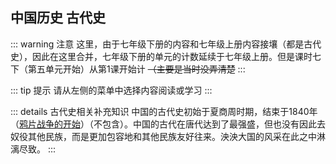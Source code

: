 ## 中国历史 古代史

::: warning 注意
这里，由于七年级下册的内容和七年级上册内容接壤（都是古代史），因此在这里合并，七年级下册的单元的计数延续于七年级上册。但是课时七下（第五单元开始）从第1课开始计 ~~（主要是当时没弄清楚~~
:::

::: tip 提示
请从左侧的菜单中选择内容阅读或学习
:::

::: details 古代史相关补充知识 中国的古代史初始于夏商周时期，结束于1840年（[鸦片战争的开始](../%E8%BF%91%E4%BB%A3%E5%8F%B2/%E7%AC%AC%E4%B8%80%E5%8D%95%E5%85%83%20%E4%B8%AD%E5%9B%BD%E5%BC%80%E5%A7%8B%E6%B2%A6%E4%B8%BA%E5%8D%8A%E6%AE%96%E6%B0%91%E5%9C%B0%E5%8D%8A%E5%B0%81%E5%BB%BA%E7%A4%BE%E4%BC%9A/index.html#第1课-鸦片战争)）（不包含）。中国的古代在唐代达到了最强盛，但也没有因此去奴役其他民族，而是更加包容地和其他民族友好往来。泱泱大国的风采在此之中淋漓尽致。 :::